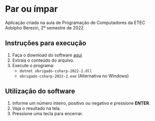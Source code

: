 # Par ou ímpar
Aplicação criada na aula de Programação de Computadores da ETEC Adolpho Berezin, 2º semestre de 2022.

## Instruções para execução
1. Faça o download do software [aqui](https://github.com/diegoneri/obrigado-csharp-2022-2/raw/main/dist/obrigado-csharp-2022-2.zip)
1. Extraia o conteúdo do arquivo.
1. Execute o programa:
    - `dotnet obrigado-csharp-2022-2.dll`
    - `obrigado-csharp-2022-2.exe` (Alternativa no Windows)

## Utilização do software
1. Informe um número inteiro, positivo ou negativo e pressione **ENTER**.
2. Veja o resultado na tela.
3. Pressione uma tecla para encerrar.


